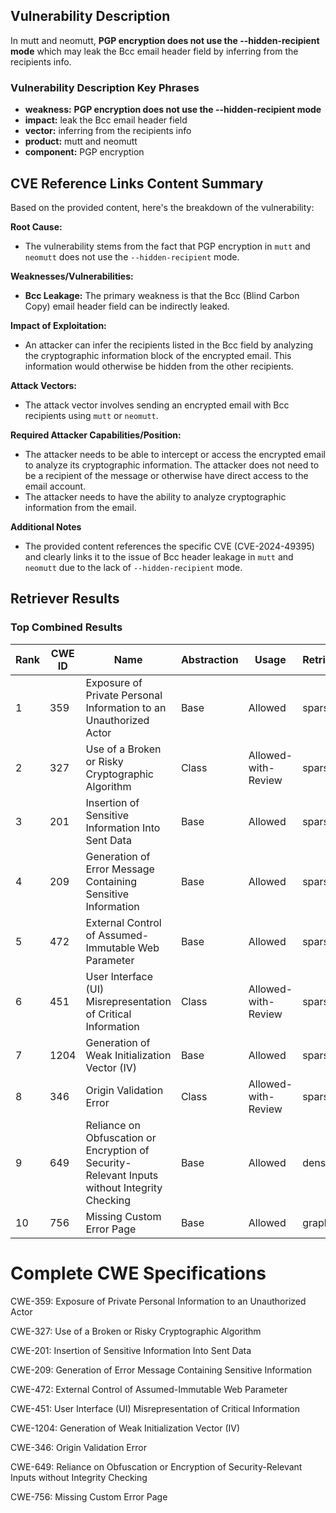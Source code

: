 ## Vulnerability Description
In mutt and neomutt, **PGP encryption does not use the --hidden-recipient mode** which may leak the Bcc email header field by inferring from the recipients info.

### Vulnerability Description Key Phrases
- **weakness:** **PGP encryption does not use the --hidden-recipient mode**
- **impact:** leak the Bcc email header field
- **vector:** inferring from the recipients info
- **product:** mutt and neomutt
- **component:** PGP encryption

## CVE Reference Links Content Summary
Based on the provided content, here's the breakdown of the vulnerability:

**Root Cause:**

*   The vulnerability stems from the fact that PGP encryption in `mutt` and `neomutt` does not use the `--hidden-recipient` mode.

**Weaknesses/Vulnerabilities:**

*   **Bcc Leakage:** The primary weakness is that the Bcc (Blind Carbon Copy) email header field can be indirectly leaked.

**Impact of Exploitation:**

*   An attacker can infer the recipients listed in the Bcc field by analyzing the cryptographic information block of the encrypted email. This information would otherwise be hidden from the other recipients.

**Attack Vectors:**

*   The attack vector involves sending an encrypted email with Bcc recipients using `mutt` or `neomutt`.

**Required Attacker Capabilities/Position:**

*   The attacker needs to be able to intercept or access the encrypted email to analyze its cryptographic information. The attacker does not need to be a recipient of the message or otherwise have direct access to the email account.
*   The attacker needs to have the ability to analyze cryptographic information from the email.

**Additional Notes**

* The provided content references the specific CVE (CVE-2024-49395) and clearly links it to the issue of Bcc header leakage in `mutt` and `neomutt` due to the lack of `--hidden-recipient` mode.

## Retriever Results

### Top Combined Results

| Rank | CWE ID | Name | Abstraction | Usage  | Retrievers | Individual Scores |
|------|--------|------|-------------|-------|------------|-------------------|
| 1 | 359 | Exposure of Private Personal Information to an Unauthorized Actor | Base | Allowed | sparse | 0.209 |
| 2 | 327 | Use of a Broken or Risky Cryptographic Algorithm | Class | Allowed-with-Review | sparse | 0.186 |
| 3 | 201 | Insertion of Sensitive Information Into Sent Data | Base | Allowed | sparse | 0.181 |
| 4 | 209 | Generation of Error Message Containing Sensitive Information | Base | Allowed | sparse | 0.180 |
| 5 | 472 | External Control of Assumed-Immutable Web Parameter | Base | Allowed | sparse | 0.177 |
| 6 | 451 | User Interface (UI) Misrepresentation of Critical Information | Class | Allowed-with-Review | sparse | 0.176 |
| 7 | 1204 | Generation of Weak Initialization Vector (IV) | Base | Allowed | sparse | 0.175 |
| 8 | 346 | Origin Validation Error | Class | Allowed-with-Review | sparse | 0.171 |
| 9 | 649 | Reliance on Obfuscation or Encryption of Security-Relevant Inputs without Integrity Checking | Base | Allowed | dense | 0.369 |
| 10 | 756 | Missing Custom Error Page | Base | Allowed | graph | 0.002 |



# Complete CWE Specifications

CWE-359: Exposure of Private Personal Information to an Unauthorized Actor

CWE-327: Use of a Broken or Risky Cryptographic Algorithm

CWE-201: Insertion of Sensitive Information Into Sent Data

CWE-209: Generation of Error Message Containing Sensitive Information

CWE-472: External Control of Assumed-Immutable Web Parameter

CWE-451: User Interface (UI) Misrepresentation of Critical Information

CWE-1204: Generation of Weak Initialization Vector (IV)

CWE-346: Origin Validation Error

CWE-649: Reliance on Obfuscation or Encryption of Security-Relevant Inputs without Integrity Checking

CWE-756: Missing Custom Error Page